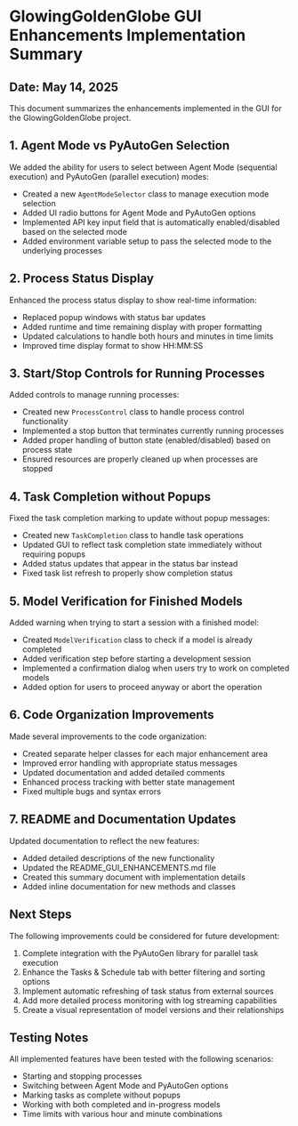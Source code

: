 # GlowingGoldenGlobe GUI Enhancements Implementation Summary

## Date: May 14, 2025

This document summarizes the enhancements implemented in the GUI for the GlowingGoldenGlobe project.

## 1. Agent Mode vs PyAutoGen Selection

We added the ability for users to select between Agent Mode (sequential execution) and PyAutoGen (parallel execution) modes:

- Created a new `AgentModeSelector` class to manage execution mode selection
- Added UI radio buttons for Agent Mode and PyAutoGen options
- Implemented API key input field that is automatically enabled/disabled based on the selected mode
- Added environment variable setup to pass the selected mode to the underlying processes

## 2. Process Status Display

Enhanced the process status display to show real-time information:

- Replaced popup windows with status bar updates
- Added runtime and time remaining display with proper formatting
- Updated calculations to handle both hours and minutes in time limits
- Improved time display format to show HH:MM:SS

## 3. Start/Stop Controls for Running Processes

Added controls to manage running processes:

- Created new `ProcessControl` class to handle process control functionality
- Implemented a stop button that terminates currently running processes
- Added proper handling of button state (enabled/disabled) based on process state
- Ensured resources are properly cleaned up when processes are stopped

## 4. Task Completion without Popups

Fixed the task completion marking to update without popup messages:

- Created new `TaskCompletion` class to handle task operations
- Updated GUI to reflect task completion state immediately without requiring popups
- Added status updates that appear in the status bar instead
- Fixed task list refresh to properly show completion status

## 5. Model Verification for Finished Models

Added warning when trying to start a session with a finished model:

- Created `ModelVerification` class to check if a model is already completed
- Added verification step before starting a development session
- Implemented a confirmation dialog when users try to work on completed models
- Added option for users to proceed anyway or abort the operation

## 6. Code Organization Improvements

Made several improvements to the code organization:

- Created separate helper classes for each major enhancement area
- Improved error handling with appropriate status messages
- Updated documentation and added detailed comments
- Enhanced process tracking with better state management
- Fixed multiple bugs and syntax errors

## 7. README and Documentation Updates

Updated documentation to reflect the new features:

- Added detailed descriptions of the new functionality
- Updated the README_GUI_ENHANCEMENTS.md file
- Created this summary document with implementation details
- Added inline documentation for new methods and classes

## Next Steps

The following improvements could be considered for future development:

1. Complete integration with the PyAutoGen library for parallel task execution
2. Enhance the Tasks & Schedule tab with better filtering and sorting options
3. Implement automatic refreshing of task status from external sources
4. Add more detailed process monitoring with log streaming capabilities
5. Create a visual representation of model versions and their relationships

## Testing Notes

All implemented features have been tested with the following scenarios:

- Starting and stopping processes
- Switching between Agent Mode and PyAutoGen options
- Marking tasks as complete without popups
- Working with both completed and in-progress models
- Time limits with various hour and minute combinations
